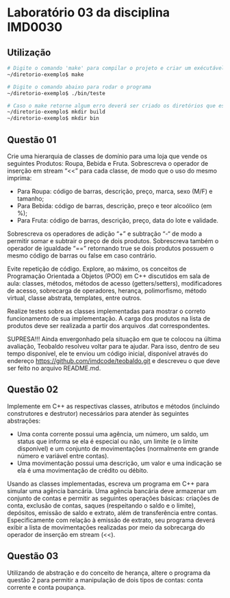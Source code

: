 # Laboratório 03 da disciplina IMD0030


## Utilização
```sh
# Digite o comando 'make' para compilar o projeto e criar um exécutável
~/diretorio-exemplo$ make

# Digite o comando abaixo para rodar o programa
~/diretorio-exemplo$ ./bin/teste

# Caso o make retorne algum erro deverá ser criado os diretórios que estejam faltando e rode o comando novamente
~/diretorio-exemplo$ mkdir build
~/diretorio-exemplo$ mkdir bin

```

## Questão 01
Crie uma hierarquia de classes de domínio para uma loja que vende os seguintes Produtos: Roupa,
Bebida e Fruta. Sobrescreva o operador de inserção em stream “<<” para cada classe, de modo que
o uso do mesmo imprima:

* Para Roupa: código de barras, descrição, preço, marca, sexo (M/F) e tamanho;
* Para Bebida: código de barras, descrição, preço e teor alcoólico (em %);
* Para Fruta: código de barras, descrição, preço, data do lote e validade.

Sobrescreva os operadores de adição “+” e subtração “-“ de modo a permitir somar e subtrair o preço
de dois produtos. Sobrescreva também o operador de igualdade “==” retornando true se dois
produtos possuem o mesmo código de barras ou false em caso contrário.

Evite repetição de código. Explore, ao máximo, os conceitos de Programação Orientada a Objetos
(POO) em C++ discutidos em sala de aula: classes, métodos, métodos de acesso (getters/setters),
modificadores de acesso, sobrecarga de operadores, herança, polimorfismo, método virtual, classe
abstrata, templates, entre outros.

Realize testes sobre as classes implementadas para mostrar o correto funcionamento de sua
implementação. A carga dos produtos na lista de produtos deve ser realizada a partir dos arquivos
.dat correspondentes.

SUPRESA!!! Ainda envergonhado pela situação em que te colocou na última avaliação, Teobaldo
resolveu voltar para te ajudar. Para isso, dentro de seu tempo disponível, ele te enviou um código
inicial, disponível através do endereço https://github.com/imdcode/teobaldo.git e descreveu o que
deve ser feito no arquivo README.md.

## Questão 02
Implemente em C++ as respectivas classes, atributos e métodos (incluindo construtores e destrutor)
necessários para atender às seguintes abstrações:

* Uma conta corrente possui uma agência, um número, um saldo, um status que informa se ela é
especial ou não, um limite (e o limite disponível) e um conjunto de movimentações (normalmente
em grande número e variável entre contas).
* Uma movimentação possui uma descrição, um valor e uma indicação se ela é uma movimentação
de crédito ou débito.

Usando as classes implementadas, escreva um programa em C++ para simular uma agência
bancária. Uma agência bancária deve armazenar um conjunto de contas e permitir as seguintes
operações básicas: criações de conta, exclusão de contas, saques (respeitando o saldo e o limite),
depósitos, emissão de saldo e extrato, além de transferência entre contas.
Especificamente com relação à emissão de extrato, seu programa deverá exibir a lista de
movimentações realizadas por meio da sobrecarga do operador de inserção em stream (<<).

## Questão 03
Utilizando de abstração e do conceito de herança, altere o programa da questão 2 para permitir a
manipulação de dois tipos de contas: conta corrente e conta poupança.